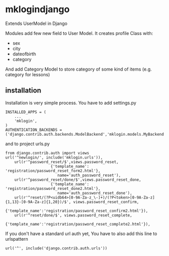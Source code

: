 # mklogindjango
Extends UserModel in Django

Modules add few new field to User Model. It creates profile Class with:
- sex
- city
- dateofbirth
- category

And add Category Model to store category of some kind of items (e.g. category for lessons)

## installation
Installation is very simple process. You have to add settings.py
```
INSTALLED_APPS = (
    ...
    'mklogin',
)
AUTHENTICATION_BACKENDS = ('django.contrib.auth.backends.ModelBackend','mklogin.models.MyBackend')
```
and to project urls.py
```
from django.contrib.auth import views
url('^newlogin/', include('mklogin.urls')),
    url(r'^password_reset/$',views.password_reset,
                    {'template_name': 'registration/password_reset_form2.html'},
                       name='auth_password_reset'),
    url(r'^password_reset/done/$',views.password_reset_done,
                    {'template_name': 'registration/password_reset_done2.html'},
                       name='auth_password_reset_done'),
    url(r'^reset/(?P<uidb64>[0-9A-Za-z_\-]+)/(?P<token>[0-9A-Za-z]{1,13}-[0-9A-Za-z]{1,20})/$', views.password_reset_confirm, 
                    {'template_name':'registration/password_reset_confirm2.html'}),
    url(r'^reset/done/$', views.password_reset_complete, 
                    {'template_name':'registration/password_reset_complete2.html'}),
```
If you don't have a standard url auth yet, You have to also add this line to urlspattern
```
url('^', include('django.contrib.auth.urls'))
```
